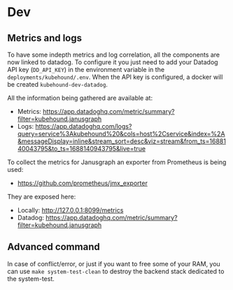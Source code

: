 # Dev

## Metrics and logs

To have some indepth metrics and log correlation, all the components are now linked to datadog.  To configure it you just need to add your Datadog API key (`DD_API_KEY`) in the environment variable in the `deployments/kubehound/.env`. When the API key is configured, a docker will be created `kubehound-dev-datadog`. 

All the information being gathered are available at:

* Metrics: https://app.datadoghq.com/metric/summary?filter=kubehound.janusgraph
* Logs: https://app.datadoghq.com/logs?query=service%3Akubehound%20&cols=host%2Cservice&index=%2A&messageDisplay=inline&stream_sort=desc&viz=stream&from_ts=1688140043795&to_ts=1688140943795&live=true

To collect the metrics for Janusgraph an exporter from Prometheus is being used:
* https://github.com/prometheus/jmx_exporter

They are exposed here:
* Locally: http://127.0.0.1:8099/metrics
* Datadog: https://app.datadoghq.com/metric/summary?filter=kubehound.janusgraph

## Advanced command

In case of conflict/error, or just if you want to free some of your RAM, you can use `make system-test-clean` to destroy the backend stack dedicated to the system-test.